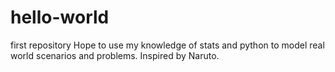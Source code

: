 # hello-world
first repository
Hope to use my knowledge of stats and python to model real world scenarios and problems.
Inspired by Naruto.
